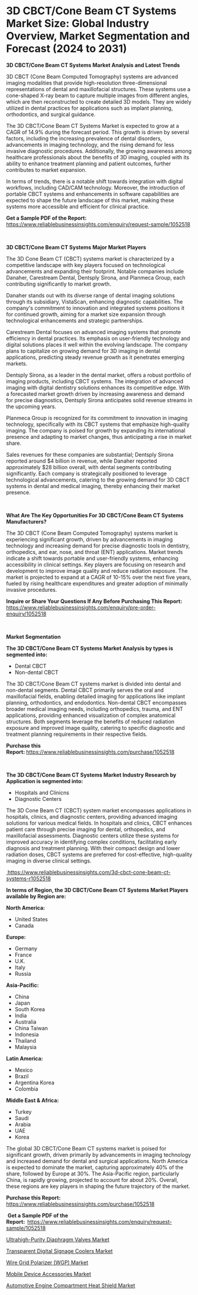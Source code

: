 <p><h1>3D CBCT/Cone Beam CT Systems Market Size: Global Industry Overview, Market Segmentation and Forecast (2024 to 2031)</h1></p><p><strong>3D CBCT/Cone Beam CT Systems Market Analysis and Latest Trends</strong></p>
<p><p>3D CBCT (Cone Beam Computed Tomography) systems are advanced imaging modalities that provide high-resolution three-dimensional representations of dental and maxillofacial structures. These systems use a cone-shaped X-ray beam to capture multiple images from different angles, which are then reconstructed to create detailed 3D models. They are widely utilized in dental practices for applications such as implant planning, orthodontics, and surgical guidance.</p><p>The 3D CBCT/Cone Beam CT Systems Market is expected to grow at a CAGR of 14.9% during the forecast period. This growth is driven by several factors, including the increasing prevalence of dental disorders, advancements in imaging technology, and the rising demand for less invasive diagnostic procedures. Additionally, the growing awareness among healthcare professionals about the benefits of 3D imaging, coupled with its ability to enhance treatment planning and patient outcomes, further contributes to market expansion.</p><p>In terms of trends, there is a notable shift towards integration with digital workflows, including CAD/CAM technology. Moreover, the introduction of portable CBCT systems and enhancements in software capabilities are expected to shape the future landscape of this market, making these systems more accessible and efficient for clinical practice.</p></p>
<p><strong>Get a Sample PDF of the Report:&nbsp;</strong> <a href="https://www.reliablebusinessinsights.com/enquiry/request-sample/1052518?utm_campaign=75&utm_medium=2&utm_source=Github&utm_content=ia&utm_term=04102024&utm_id=3d-cbctcone-beam-ct-systems">https://www.reliablebusinessinsights.com/enquiry/request-sample/1052518</a></p>
<p>&nbsp;</p>
<p><strong>3D CBCT/Cone Beam CT Systems Major Market Players</strong></p>
<p><p>The 3D Cone Beam CT (CBCT) systems market is characterized by a competitive landscape with key players focused on technological advancements and expanding their footprint. Notable companies include Danaher, Carestream Dental, Dentsply Sirona, and Planmeca Group, each contributing significantly to market growth.</p><p>Danaher stands out with its diverse range of dental imaging solutions through its subsidiary, VistaScan, enhancing diagnostic capabilities. The company's commitment to innovation and integrated systems positions it for continued growth, aiming for a market size expansion through technological enhancements and strategic partnerships.</p><p>Carestream Dental focuses on advanced imaging systems that promote efficiency in dental practices. Its emphasis on user-friendly technology and digital solutions places it well within the evolving landscape. The company plans to capitalize on growing demand for 3D imaging in dental applications, predicting steady revenue growth as it penetrates emerging markets.</p><p>Dentsply Sirona, as a leader in the dental market, offers a robust portfolio of imaging products, including CBCT systems. The integration of advanced imaging with digital dentistry solutions enhances its competitive edge. With a forecasted market growth driven by increasing awareness and demand for precise diagnostics, Dentsply Sirona anticipates solid revenue streams in the upcoming years.</p><p>Planmeca Group is recognized for its commitment to innovation in imaging technology, specifically with its CBCT systems that emphasize high-quality imaging. The company is poised for growth by expanding its international presence and adapting to market changes, thus anticipating a rise in market share.</p><p>Sales revenues for these companies are substantial; Dentsply Sirona reported around $4 billion in revenue, while Danaher reported approximately $28 billion overall, with dental segments contributing significantly. Each company is strategically positioned to leverage technological advancements, catering to the growing demand for 3D CBCT systems in dental and medical imaging, thereby enhancing their market presence.</p></p>
<p>&nbsp;</p>
<p><strong>What Are The Key Opportunities For 3D CBCT/Cone Beam CT Systems Manufacturers?</strong></p>
<p><p>The 3D CBCT (Cone Beam Computed Tomography) systems market is experiencing significant growth, driven by advancements in imaging technology and increasing demand for precise diagnostic tools in dentistry, orthopedics, and ear, nose, and throat (ENT) applications. Market trends indicate a shift towards portable and user-friendly systems, enhancing accessibility in clinical settings. Key players are focusing on research and development to improve image quality and reduce radiation exposure. The market is projected to expand at a CAGR of 10-15% over the next five years, fueled by rising healthcare expenditures and greater adoption of minimally invasive procedures.</p></p>
<p><strong>Inquire or Share Your Questions If Any Before Purchasing This Report:</strong> <a href="https://www.reliablebusinessinsights.com/enquiry/pre-order-enquiry/1052518?utm_campaign=75&utm_medium=2&utm_source=Github&utm_content=ia&utm_term=04102024&utm_id=3d-cbctcone-beam-ct-systems">https://www.reliablebusinessinsights.com/enquiry/pre-order-enquiry/1052518</a></p>
<p>&nbsp;</p>
<p><strong>Market Segmentation</strong></p>
<p><strong>The 3D CBCT/Cone Beam CT Systems Market Analysis by types is segmented into:</strong></p>
<p><ul><li>Dental CBCT</li><li>Non-dental CBCT</li></ul></p>
<p><p>The 3D CBCT/Cone Beam CT systems market is divided into dental and non-dental segments. Dental CBCT primarily serves the oral and maxillofacial fields, enabling detailed imaging for applications like implant planning, orthodontics, and endodontics. Non-dental CBCT encompasses broader medical imaging needs, including orthopedics, trauma, and ENT applications, providing enhanced visualization of complex anatomical structures. Both segments leverage the benefits of reduced radiation exposure and improved image quality, catering to specific diagnostic and treatment planning requirements in their respective fields.</p></p>
<p><strong>Purchase this Report:&nbsp;</strong><a href="https://www.reliablebusinessinsights.com/purchase/1052518?utm_campaign=75&utm_medium=2&utm_source=Github&utm_content=ia&utm_term=04102024&utm_id=3d-cbctcone-beam-ct-systems">https://www.reliablebusinessinsights.com/purchase/1052518</a></p>
<p>&nbsp;</p>
<p><strong>The 3D CBCT/Cone Beam CT Systems Market Industry Research by Application is segmented into:</strong></p>
<p><ul><li>Hospitals and Clinicns</li><li>Diagnostic Centers</li></ul></p>
<p><p>The 3D Cone Beam CT (CBCT) system market encompasses applications in hospitals, clinics, and diagnostic centers, providing advanced imaging solutions for various medical fields. In hospitals and clinics, CBCT enhances patient care through precise imaging for dental, orthopedics, and maxillofacial assessments. Diagnostic centers utilize these systems for improved accuracy in identifying complex conditions, facilitating early diagnosis and treatment planning. With their compact design and lower radiation doses, CBCT systems are preferred for cost-effective, high-quality imaging in diverse clinical settings.</p></p>
<p><a href="https://www.reliablebusinessinsights.com/3d-cbct-cone-beam-ct-systems-r1052518?utm_campaign=75&utm_medium=2&utm_source=Github&utm_content=ia&utm_term=04102024&utm_id=3d-cbctcone-beam-ct-systems">&nbsp;https://www.reliablebusinessinsights.com/3d-cbct-cone-beam-ct-systems-r1052518</a></p>
<p><strong>In terms of Region, the 3D CBCT/Cone Beam CT Systems Market Players available by Region are:</strong></p>
<p>
    <p> <strong> North America: </strong>
        <ul>
            <li>United States</li>
            <li>Canada</li>
        </ul>
        </p> 
    <p> <strong> Europe: </strong>
        <ul>
            <li>Germany</li>
            <li>France</li>
            <li>U.K.</li>
            <li>Italy</li>
            <li>Russia</li>
        </ul>
        </p> 
    <p> <strong> Asia-Pacific: </strong>
        <ul>
            <li>China</li>
            <li>Japan</li>
            <li>South Korea</li>
            <li>India</li>
            <li>Australia</li>
            <li>China Taiwan</li>
            <li>Indonesia</li>
            <li>Thailand</li>
            <li>Malaysia</li>
        </ul>
        </p> 
    <p> <strong> Latin America: </strong>
        <ul>
            <li>Mexico</li>
            <li>Brazil</li>
            <li>Argentina Korea</li>
            <li>Colombia</li>
        </ul>
        </p> 
    <p> <strong> Middle East & Africa: </strong>
        <ul>
            <li>Turkey</li>
            <li>Saudi</li>
            <li>Arabia</li>
            <li>UAE</li>
            <li>Korea</li>
        </ul>
    </p>
    </p>
<p><p>The global 3D CBCT/Cone Beam CT systems market is poised for significant growth, driven primarily by advancements in imaging technology and increased demand for dental and surgical applications. North America is expected to dominate the market, capturing approximately 40% of the share, followed by Europe at 30%. The Asia-Pacific region, particularly China, is rapidly growing, projected to account for about 20%. Overall, these regions are key players in shaping the future trajectory of the market.</p></p>
<p><strong>Purchase this Report: </strong><a href="https://www.reliablebusinessinsights.com/purchase/1052518?utm_campaign=75&utm_medium=2&utm_source=Github&utm_content=ia&utm_term=04102024&utm_id=3d-cbctcone-beam-ct-systems">https://www.reliablebusinessinsights.com/purchase/1052518</a></p>
<p>&nbsp;<strong>Get a Sample PDF of the Report:&nbsp;&nbsp;</strong><a href="https://www.reliablebusinessinsights.com/enquiry/request-sample/1052518?utm_campaign=75&utm_medium=2&utm_source=Github&utm_content=ia&utm_term=04102024&utm_id=3d-cbctcone-beam-ct-systems">https://www.reliablebusinessinsights.com/enquiry/request-sample/1052518</a></p>
<p><strong></strong></p>
<p><p><a href="https://issuu.com/reportprime-2/docs/ultrahigh-purity-diaphragm-valves-m_731ca3e35c9687?utm_campaign=75&utm_medium=2&utm_source=Github&utm_content=ia&utm_term=04102024&utm_id=3d-cbctcone-beam-ct-systems">Ultrahigh-Purity Diaphragm Valves Market</a></p><p><a href="https://www.linkedin.com/pulse/transparent-digital-signage-coolers-market-ecosystem-competitive-xojue?utm_campaign=75&utm_medium=2&utm_source=Github&utm_content=ia&utm_term=04102024&utm_id=3d-cbctcone-beam-ct-systems">Transparent Digital Signage Coolers Market</a></p><p><a href="https://issuu.com/reportprime-2/docs/wire-grid-polarizer-wgp-market-size_6931365e7a128b?utm_campaign=75&utm_medium=2&utm_source=Github&utm_content=ia&utm_term=04102024&utm_id=3d-cbctcone-beam-ct-systems">Wire Grid Polarizer (WGP) Market</a></p><p><a href="https://www.linkedin.com/pulse/mobile-device-accessories-market-growth-outlook-from-2024-2031-nenqe?utm_campaign=75&utm_medium=2&utm_source=Github&utm_content=ia&utm_term=04102024&utm_id=3d-cbctcone-beam-ct-systems">Mobile Device Accessories Market</a></p><p><a href="https://github.com/juniordelafrance/Market-Research-Report-List-5/blob/main/automotive-engine-compartment-heat-shield-market.md?utm_campaign=75&utm_medium=2&utm_source=Github&utm_content=ia&utm_term=04102024&utm_id=3d-cbctcone-beam-ct-systems">Automotive Engine Compartment Heat Shield Market</a></p></p>